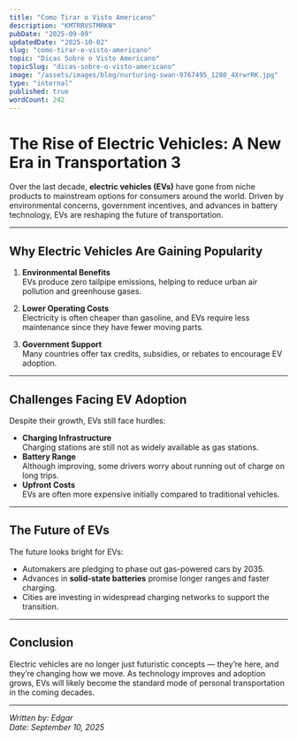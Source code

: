 ```yaml
---
title: "Como Tirar o Visto Americano"
description: "KMTRRVSTMRKN"
pubDate: "2025-09-09"
updatedDate: "2025-10-02"
slug: "como-tirar-o-visto-americano"
topic: "Dicas Sobre o Visto Americano"
topicSlug: "dicas-sobre-o-visto-americano"
image: "/assets/images/blog/nurturing-swan-9767495_1280_4XrwrRK.jpg"
type: "internal"
published: true
wordCount: 242
---
```


# The Rise of Electric Vehicles: A New Era in Transportation 3

Over the last decade, **electric vehicles (EVs)** have gone from niche products to mainstream options for consumers around the world. Driven by environmental concerns, government incentives, and advances in battery technology, EVs are reshaping the future of transportation.

---

## Why Electric Vehicles Are Gaining Popularity

1. **Environmental Benefits**  
   EVs produce zero tailpipe emissions, helping to reduce urban air pollution and greenhouse gases.

2. **Lower Operating Costs**  
   Electricity is often cheaper than gasoline, and EVs require less maintenance since they have fewer moving parts.

3. **Government Support**  
   Many countries offer tax credits, subsidies, or rebates to encourage EV adoption.

---

## Challenges Facing EV Adoption

Despite their growth, EVs still face hurdles:

- **Charging Infrastructure**  
  Charging stations are still not as widely available as gas stations.  
- **Battery Range**  
  Although improving, some drivers worry about running out of charge on long trips.  
- **Upfront Costs**  
  EVs are often more expensive initially compared to traditional vehicles.

---

## The Future of EVs

The future looks bright for EVs:

- Automakers are pledging to phase out gas-powered cars by 2035.  
- Advances in **solid-state batteries** promise longer ranges and faster charging.  
- Cities are investing in widespread charging networks to support the transition.  

---

## Conclusion

Electric vehicles are no longer just futuristic concepts — they’re here, and they’re changing how we move. As technology improves and adoption grows, EVs will likely become the standard mode of personal transportation in the coming decades.

---

*Written by: Edgar*  
*Date: September 10, 2025*